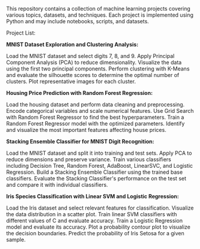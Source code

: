 This repository contains a collection of machine learning projects covering various topics, datasets, and techniques. Each project is implemented using Python and may include notebooks, scripts, and datasets.

Project List:

**MNIST Dataset Exploration and Clustering Analysis:**

Load the MNIST dataset and select digits 7, 8, and 9.
Apply Principal Component Analysis (PCA) to reduce dimensionality.
Visualize the data using the first two principal components.
Perform clustering with K-Means and evaluate the silhouette scores to determine the optimal number of clusters.
Plot representative images for each cluster.


**Housing Price Prediction with Random Forest Regression:**

Load the housing dataset and perform data cleaning and preprocessing.
Encode categorical variables and scale numerical features.
Use Grid Search with Random Forest Regressor to find the best hyperparameters.
Train a Random Forest Regressor model with the optimized parameters.
Identify and visualize the most important features affecting house prices.


**Stacking Ensemble Classifier for MNIST Digit Recognition:**

Load the MNIST dataset and split it into training and test sets.
Apply PCA to reduce dimensions and preserve variance.
Train various classifiers including Decision Tree, Random Forest, AdaBoost, LinearSVC, and Logistic Regression.
Build a Stacking Ensemble Classifier using the trained base classifiers.
Evaluate the Stacking Classifier's performance on the test set and compare it with individual classifiers.


**Iris Species Classification with Linear SVM and Logistic Regression:**

Load the Iris dataset and select relevant features for classification.
Visualize the data distribution in a scatter plot.
Train linear SVM classifiers with different values of C and evaluate accuracy.
Train a Logistic Regression model and evaluate its accuracy.
Plot a probability contour plot to visualize the decision boundaries.
Predict the probability of Iris Setosa for a given sample.
